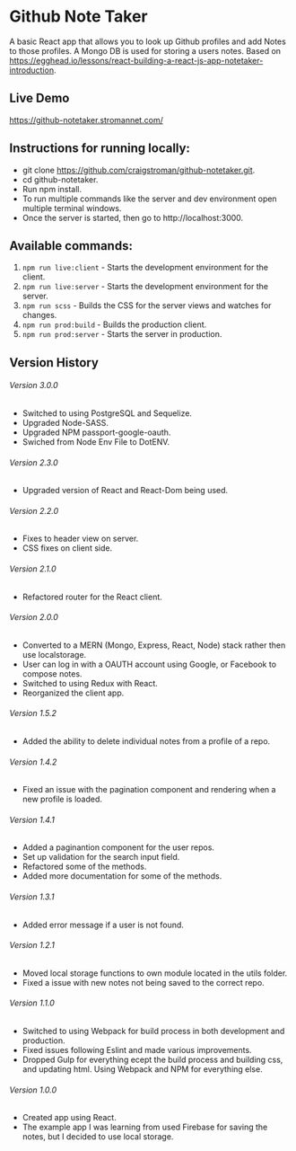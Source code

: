 # Github Note Taker

A basic React app that allows you to look up Github profiles and add Notes to those profiles.  A Mongo DB is used for storing a users notes.  Based on https://egghead.io/lessons/react-building-a-react-js-app-notetaker-introduction.


## Live Demo
https://github-notetaker.stromannet.com/

## Instructions for running locally:
- git clone https://github.com/craigstroman/github-notetaker.git.
- cd github-notetaker.
- Run npm install.
- To run multiple commands like the server and dev environment open multiple terminal windows.
- Once the server is started, then go to http://localhost:3000.

## Available commands:
1. `npm run live:client` - Starts the development environment for the client.
1. `npm run live:server` - Starts the development environment for the server.
1. `npm run scss` - Builds the CSS for the server views and watches for changes.
1. `npm run prod:build` - Builds the production client.
1. `npm run prod:server` - Starts the server in production.

## Version History

###### Version 3.0.0
- Switched to using PostgreSQL and Sequelize.
- Upgraded Node-SASS.
- Upgraded NPM passport-google-oauth.
- Swiched from  Node Env File to DotENV.

###### Version 2.3.0
- Upgraded version of React and React-Dom being used.

###### Version 2.2.0
- Fixes to header view on server.
- CSS fixes on client side.

###### Version 2.1.0
- Refactored router for the React client.

###### Version 2.0.0
- Converted to a MERN (Mongo, Express, React, Node) stack rather then use localstorage.
- User can log in with a OAUTH account using Google, or Facebook to compose notes.
- Switched to using Redux with React.
- Reorganized the client app.

###### Version 1.5.2
- Added the ability to delete individual notes from a profile of a repo.

###### Version 1.4.2
- Fixed an issue with the pagination component and rendering when a new profile is loaded.

###### Version 1.4.1
- Added a paginantion component for the user repos.
- Set up validation for the search input field.
- Refactored some of the methods.
- Added more documentation for some of the methods.

###### Version 1.3.1
- Added error message if a user is not found.

###### Version 1.2.1
- Moved local storage functions to own module located in the utils folder.
- Fixed a issue with new notes not being saved to the correct repo.

###### Version 1.1.0
- Switched to using Webpack for build process in both development and production.
- Fixed issues following Eslint and made various improvements.
- Dropped Gulp for everything ecept the build process and building css, and updating html.  Using Webpack and NPM for everything else.


###### Version 1.0.0
- Created app using React.
- The example app I was learning from used Firebase for saving the notes, but I decided to use local storage.

